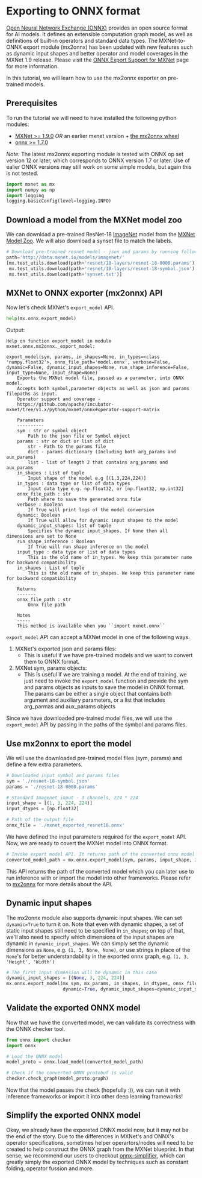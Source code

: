 <!--- Licensed to the Apache Software Foundation (ASF) under one -->
<!--- or more contributor license agreements.  See the NOTICE file -->
<!--- distributed with this work for additional information -->
<!--- regarding copyright ownership.  The ASF licenses this file -->
<!--- to you under the Apache License, Version 2.0 (the -->
<!--- "License"); you may not use this file except in compliance -->
<!--- with the License.  You may obtain a copy of the License at -->

<!---   http://www.apache.org/licenses/LICENSE-2.0 -->

<!--- Unless required by applicable law or agreed to in writing, -->
<!--- software distributed under the License is distributed on an -->
<!--- "AS IS" BASIS, WITHOUT WARRANTIES OR CONDITIONS OF ANY -->
<!--- KIND, either express or implied.  See the License for the -->
<!--- specific language governing permissions and limitations -->
<!--- under the License. -->

# Exporting to ONNX format

[Open Neural Network Exchange (ONNX)](https://github.com/onnx/onnx) provides an open source format for AI models. It defines an extensible computation graph model, as well as definitions of built-in operators and standard data types. The MXNet-to-ONNX export module (mx2onnx) has been updated with new features such as dynamic input shapes and better operator and model coverages in the MXNet 1.9 release. Please visit the [ONNX Export Support for MXNet](https://github.com/apache/incubator-mxnet/tree/v1.x/python/mxnet/onnx#onnx-export-support-for-mxnet) page for more information.

In this tutorial, we will learn how to use the mx2onnx exporter on pre-trained models.

## Prerequisites

To run the tutorial we will need to have installed the following python modules:
- [MXNet >= 1.9.0](/get_started) _OR_ an earlier mxnet version + [the mx2onnx wheel](https://github.com/apache/incubator-mxnet/tree/v1.x/python/mxnet/onnx#installation)
- [onnx >= 1.7.0](https://github.com/onnx/onnx#installation)

*Note:* The latest mx2onnx exporting module is tested with ONNX op set version 12 or later, which corresponds to ONNX version 1.7 or later. Use of ealier ONNX versions may still work on some simple models, but again this is not tested.


```python
import mxnet as mx
import numpy as np
import logging
logging.basicConfig(level=logging.INFO)
```

## Download a model from the MXNet model zoo

We can download a pre-trained ResNet-18 [ImageNet](http://www.image-net.org/) model from the [MXNet Model Zoo](/api/python/docs/api/gluon/model_zoo/index.html).
We will also download a synset file to match the labels.

```python
# Download pre-trained resnet model - json and params by running following code.
path='http://data.mxnet.io/models/imagenet/'
[mx.test_utils.download(path+'resnet/18-layers/resnet-18-0000.params'),
 mx.test_utils.download(path+'resnet/18-layers/resnet-18-symbol.json'),
 mx.test_utils.download(path+'synset.txt')]
```

## MXNet to ONNX exporter (mx2onnx) API

Now let's check MXNet's `export_model` API. 

```python
help(mx.onnx.export_model)
```

Output:

```text
Help on function export_model in module mxnet.onnx.mx2onnx._export_model:

export_model(sym, params, in_shapes=None, in_types=<class 'numpy.float32'>, onnx_file_path='model.onnx', verbose=False, dynamic=False, dynamic_input_shapes=None, run_shape_inference=False, input_type=None, input_shape=None)
    Exports the MXNet model file, passed as a parameter, into ONNX model.
    Accepts both symbol,parameter objects as well as json and params filepaths as input.
    Operator support and coverage -
    https://github.com/apache/incubator-mxnet/tree/v1.x/python/mxnet/onnx#operator-support-matrix
    
    Parameters
    ----------
    sym : str or symbol object
        Path to the json file or Symbol object
    params : str or dict or list of dict
        str - Path to the params file
        dict - params dictionary (Including both arg_params and aux_params)
        list - list of length 2 that contains arg_params and aux_params
    in_shapes : List of tuple
        Input shape of the model e.g [(1,3,224,224)]
    in_types : data type or list of data types
        Input data type e.g. np.float32, or [np.float32, np.int32]
    onnx_file_path : str
        Path where to save the generated onnx file
    verbose : Boolean
        If True will print logs of the model conversion
    dynamic: Boolean
        If True will allow for dynamic input shapes to the model
    dynamic_input_shapes: list of tuple
        Specifies the dynamic input_shapes. If None then all dimensions are set to None
    run_shape_inference : Boolean
        If True will run shape inference on the model
    input_type : data type or list of data types
        This is the old name of in_types. We keep this parameter name for backward compatibility
    in_shapes : List of tuple
        This is the old name of in_shapes. We keep this parameter name for backward compatibility
    
    Returns
    -------
    onnx_file_path : str
        Onnx file path
    
    Notes
    -----
    This method is available when you ``import mxnet.onnx``
```

`export_model` API can accept a MXNet model in one of the following ways.

1. MXNet's exported json and params files:
    * This is useful if we have pre-trained models and we want to convert them to ONNX format.
2. MXNet sym, params objects:
    * This is useful if we are training a model. At the end of training, we just need to invoke the `export_model` function and provide the sym and params objects as inputs to save the model in ONNX format. The params can be either a single object that contains both argument and auxiliary parameters, or a list that includes arg_parmas and aux_params objects

Since we have downloaded pre-trained model files, we will use the `export_model` API by passing in the paths of the symbol and params files.

## Use mx2onnx to eport the model

We will use the downloaded pre-trained model files (sym, params) and define a few extra parameters.

```python
# Downloaded input symbol and params files
sym = './resnet-18-symbol.json'
params = './resnet-18-0000.params'

# Standard Imagenet input - 3 channels, 224 * 224
input_shape = [(1, 3, 224, 224)]
input_dtypes = [np.float32]

# Path of the output file
onnx_file = './mxnet_exported_resnet18.onnx'
```

We have defined the input parameters required for the `export_model` API. Now, we are ready to covert the MXNet model into ONNX format.

```python
# Invoke export model API. It returns path of the converted onnx model
converted_model_path = mx.onnx.export_model(sym, params, input_shape, input_dtypes, onnx_file)
```

This API returns the path of the converted model which you can later use to run inference with or import the model into other frameworks. Please refer to [mx2onnx](https://github.com/apache/incubator-mxnet/tree/v1.x/python/mxnet/onnx#apis) for more details about the API.

## Dynamic input shapes
The mx2onnx module also supports dynamic input shapes. We can set `dynamic=True` to turn it on. Note that even with dynamic shapes, a set of static input shapes still need to be specified in `in_shapes`; on top of that, we'll also need to specify which dimensions of the input shapes are dynamic in `dynamic_input_shapes`. We can simply set the dynamic dimensions as `None`, e.g. `(1, 3, None, None)`, or use strings in place of the `None`'s for better understandability in the exported onnx graph, e.g. `(1, 3, 'Height', 'Width')`

```python
# The first input dimension will be dynamic in this case
dynamic_input_shapes = [(None, 3, 224, 224)]
mx.onnx.export_model(mx_sym, mx_params, in_shapes, in_dtypes, onnx_file,
                     dynamic=True, dynamic_input_shapes=dynamic_input_shapes)
```

## Validate the exported ONNX model

Now that we have the converted model, we can validate its correctness with the ONNX checker tool.

```python
from onnx import checker
import onnx

# Load the ONNX model
model_proto = onnx.load_model(converted_model_path)

# Check if the converted ONNX protobuf is valid
checker.check_graph(model_proto.graph)
```

Now that the model passes the check (hopefully :)), we can run it with inference frameworks or import it into other deep learning frameworks!

## Simplify the exported ONNX model

Okay, we already have the exporeted ONNX model now, but it may not be the end of the story. Due to the differences in MXNet's and ONNX's operator specifications, sometimes helper operartors/nodes will need to be created to help construct the ONNX graph from the MXNet blueprint. In that sense, we recommend our users to checkout [onnx-simplifier](https://github.com/daquexian/onnx-simplifier), which can greatly simply the exported ONNX model by techniques such as constant folding, operator fussion and more.
